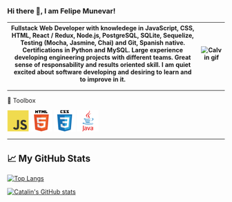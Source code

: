 ### Hi there 👋, I am Felipe Munevar!

| Fullstack Web Developer with knowledege in JavaScript, CSS, HTML, React / Redux, Node.js, PostgreSQL, SQLite, Sequelize, Testing (Mocha, Jasmine, Chai) and Git, Spanish native. Certifications in Python and MySQL. Large experience developing engineering projects with different teams. Great sense of responsability and results oriented skill. I am quiet excited about software developing and desiring to learn and to improve in it. | <img src="https://media.giphy.com/media/gZEBpuOkPuydi/giphy.gif" alt="Calvin gif" /> |
| ---------------------------------------------------------------------------- | ------- |

---

🧰 Toolbox

<img src="https://github.com/devicons/devicon/blob/master/icons/javascript/javascript-original.svg" alt="JavaScript Logo" width="50" height="50"/> <img src="https://github.com/devicons/devicon/blob/master/icons/html5/html5-original-wordmark.svg"  alt="HTML5 Logo" width="50" height="50"/> <img src="https://github.com/devicons/devicon/blob/master/icons/css3/css3-original-wordmark.svg" alt="CSS Logo" width="50" height="50"/> <img src="https://github.com/devicons/devicon/blob/master/icons/java/java-original-wordmark.svg" alt="Java Logo" width="50" height="50"/>

---

## &#x1f4c8; My GitHub Stats

[![Top Langs](https://github-readme-stats.vercel.app/api/top-langs/?username=felipemunevarn&theme=merko)](https://github.com/felipemunevarn/github-readme-stats)

[![Catalin's GitHub stats](https://github-readme-stats.vercel.app/api?username=felipemunevarn&theme=merko)](https://github.com/felipemunevarn/github-readme-stats)

